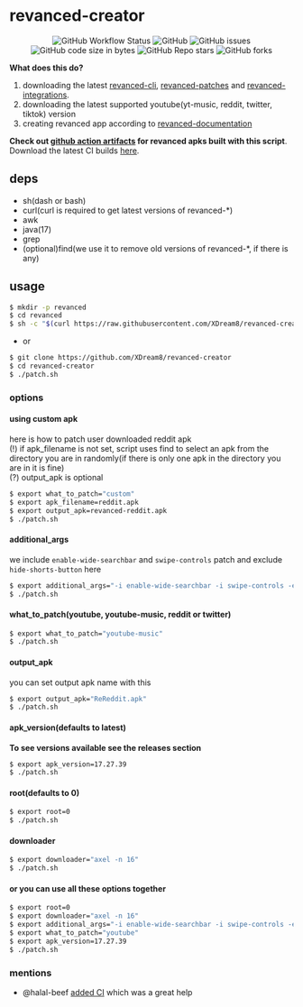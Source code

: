 # revanced-creator

<p align="center">
  <img alt="GitHub Workflow Status" src="https://img.shields.io/github/workflow/status/XDream8/revanced-creator/Tests?color=red&style=flat-square">
  <img alt="GitHub" src="https://img.shields.io/github/license/XDream8/revanced-creator?color=blue&style=flat-square">
  <img alt="GitHub issues" src="https://img.shields.io/github/issues-raw/XDream8/revanced-creator?color=red&style=flat-square">
  <img alt="GitHub code size in bytes" src="https://img.shields.io/github/languages/code-size/XDream8/revanced-creator?color=red&style=flat-square">
  <img alt="GitHub Repo stars" src="https://img.shields.io/github/stars/XDream8/revanced-creator?style=flat-square">
  <img alt="GitHub forks" src="https://img.shields.io/github/forks/XDream8/revanced-creator?style=flat-square">
</p>

**What does this do?**

1. downloading the latest [revanced-cli](https://github.com/revanced/revanced-cli), [revanced-patches](https://github.com/revanced/revanced-patches) and [revanced-integrations](https://github.com/revanced/revanced-integrations).
2. downloading the latest supported youtube(yt-music, reddit, twitter, tiktok) version
3. creating revanced app according to [revanced-documentation](https://github.com/revanced/revanced-documentation)

**Check out [github action artifacts](https://github.com/XDream8/revanced-creator/actions) for revanced apks built with this script**. \
Download the latest CI builds [here](https://nightly.link/XDream8/revanced-creator/workflows/Build/main).

## deps
- sh(dash or bash)
- curl(curl is required to get latest versions of revanced-*)
- awk
- java(17)
- grep
- (optional)find(we use it to remove old versions of revanced-*, if there is any)
## usage
```sh
$ mkdir -p revanced
$ cd revanced
$ sh -c "$(curl https://raw.githubusercontent.com/XDream8/revanced-creator/main/patch.sh)"
```
* or
```sh
$ git clone https://github.com/XDream8/revanced-creator
$ cd revanced-creator
$ ./patch.sh
```
### options
#### using custom apk
here is how to patch user downloaded reddit apk \
(!) if apk_filename is not set, script uses find to select an apk from the directory you are in randomly(if there is only one apk in the directory you are in it is fine) \
(?) output_apk is optional
```sh
$ export what_to_patch="custom"
$ export apk_filename=reddit.apk
$ export output_apk=revanced-reddit.apk
$ ./patch.sh
```
#### additional_args
we include `enable-wide-searchbar` and `swipe-controls` patch and exclude `hide-shorts-button` here
```sh
$ export additional_args="-i enable-wide-searchbar -i swipe-controls -e hide-shorts-button"
$ ./patch.sh
```
#### what_to_patch(youtube, youtube-music, reddit or twitter)
```sh
$ export what_to_patch="youtube-music"
$ ./patch.sh
```
#### output_apk
you can set output apk name with this
```sh
$ export output_apk="ReReddit.apk"
$ ./patch.sh
```
#### apk_version(defaults to latest)
**To see versions available see the releases section**
```sh
$ export apk_version=17.27.39
$ ./patch.sh
```
#### root(defaults to 0)
```sh
$ export root=0
$ ./patch.sh
```
#### downloader
```sh
$ export downloader="axel -n 16"
$ ./patch.sh
```
#### or you can use all these options together
```sh
$ export root=0
$ export downloader="axel -n 16"
$ export additional_args="-i enable-wide-searchbar -i swipe-controls -e hide-shorts-button"
$ export what_to_patch="youtube"
$ export apk_version=17.27.39
$ ./patch.sh
```
### mentions
- @halal-beef [added CI](https://github.com/XDream8/revanced-creator/pull/3) which was a great help
